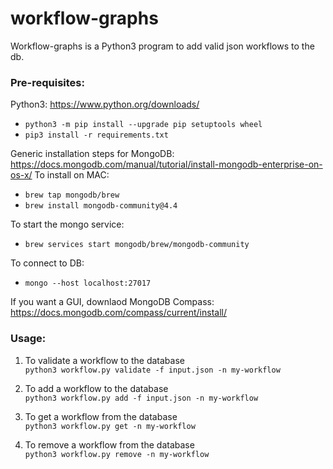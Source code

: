 # workflow-graphs

Workflow-graphs is a Python3 program to add valid json workflows to the db.

### Pre-requisites:
Python3: https://www.python.org/downloads/
* ```python3 -m pip install --upgrade pip setuptools wheel```
* ```pip3 install -r requirements.txt```

Generic installation steps for MongoDB: https://docs.mongodb.com/manual/tutorial/install-mongodb-enterprise-on-os-x/
To install on MAC:
* ```brew tap mongodb/brew```
* ```brew install mongodb-community@4.4```

To start the mongo service:
* ```brew services start mongodb/brew/mongodb-community```

To connect to DB:
* ```mongo --host localhost:27017```

If you want a GUI, downlaod MongoDB Compass: https://docs.mongodb.com/compass/current/install/

### Usage:
1. To validate a workflow to the database \
```python3 workflow.py validate -f input.json -n my-workflow```

2. To add a workflow to the database \
```python3 workflow.py add -f input.json -n my-workflow```

3. To get a workflow from the database \
```python3 workflow.py get -n my-workflow```

4. To remove a workflow from the database \
```python3 workflow.py remove -n my-workflow```

